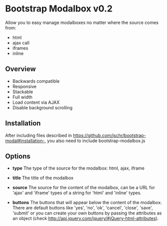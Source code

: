 Bootstrap Modalbox v0.2
=============

Allow you to easy manage modalboxes no matter where the source comes from:

+ html
+ ajax call
+ iframes
+ inline

Overview
-----------

+ Backwards compatible
+ Responsive
+ Stackable
+ Full width
+ Load content via AJAX
+ Disable background scrolling

Installation 
-----------
After including files described in https://github.com/jschr/bootstrap-modal#installation-, you also need to include bootstrap-modalbox.js

Options
-----------
+ **type**
The type of the source for the modalbox: html, ajax, iframe

+ **title**
The title of the modalbox

+ **source**
The source for the content of the modalbox, can be a URL for 'ajax' and 'iframe' types of a string for 'html' and 'inline' types.

+ **buttons**
The buttons that will appear below the content of the modalbox. There are default buttons like 'yes', 'no', 'ok', 'cancel', 'close', 'save', 'submit' or you can create your own buttons by passing the attributes as an object (check http://api.jquery.com/jquery/#jQuery-html-attributes).